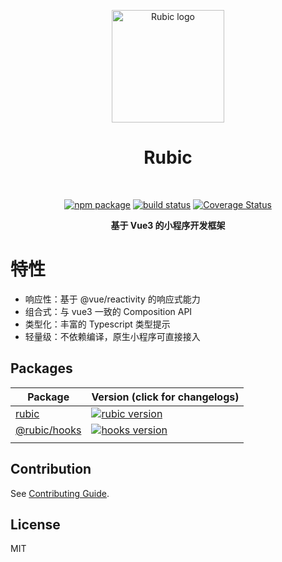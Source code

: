 <p align="center">
  <a href="https://rubic.vercel.app" target="_blank" rel="noopener noreferrer">
    <img width="180" src="https://rubic.vercel.app/images/logo.svg" alt="Rubic logo">
  </a>
</p>

<h1 align="center">Rubic</h1>
<br/>
<p align="center">
  <a href="https://npmjs.com/package/rubic"><img src="https://img.shields.io/npm/v/rubic.svg" alt="npm package"></a>
  <a href="https://github.com/JasKang/rubic/actions/workflows/ci.yml"><img src="https://github.com/JasKang/rubic/actions/workflows/ci.yml/badge.svg?branch=main" alt="build status"></a>
  <a href='https://coveralls.io/github/JasKang/rubic'><img src='https://coveralls.io/repos/github/JasKang/rubic/badge.svg' alt='Coverage Status' /></a>

</p>

<p align="center">
  <b>基于 Vue3 的小程序开发框架</b>
</p>

# 特性

- 响应性：基于 @vue/reactivity 的响应式能力
- 组合式：与 vue3 一致的 Composition API
- 类型化：丰富的 Typescript 类型提示
- 轻量级：不依赖编译，原生小程序可直接接入

## Packages

| Package                        | Version (click for changelogs)                                                                           |
| ------------------------------ | :------------------------------------------------------------------------------------------------------- |
| [rubic](packages/core)         | [![rubic version](https://img.shields.io/npm/v/rubic.svg?label=%20)](CHANGELOG.md)                       |
| [@rubic/hooks](packages/hooks) | [![hooks version](https://img.shields.io/npm/v/@rubic/hooks.svg?label=%20)](packages/hooks/CHANGELOG.md) |
|                                |

## Contribution

See [Contributing Guide](https://github.com/vitejs/vite/blob/main/CONTRIBUTING.md).

## License

MIT
